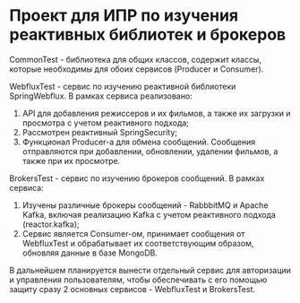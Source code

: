# Проект для ИПР по изучения реактивных библиотек и брокеров

CommonTest - библиотека для общих классов, содержит классы, которые необходимы для обоих сервисов (Producer и Consumer).

WebfluxTest - сервис по изучению реактивной библиотеки SpringWebflux. В рамках сервиса реализовано: 
1. API для добавления режиссеров и их фильмов, а также их загрузки и просмотра с учетом реактивного подхода;
2. Рассмотрен реактивный SpringSecurity;  
3. Функционал Producer-а для обмена сообщений. Сообщения отправляются при добавлении, обновлении, удалении фильмов, а также при их просмотре. 

BrokersTest - сервис по изучению брокеров сообщений. В рамках сервиса:
1. Изучены различные брокеры сообщений - RabbbitMQ и Apache Kafka, включая реализацию Kafka с учетом реактивного подхода (reactor.kafka);
2. Сервис является Consumer-ом, принимает сообщения от WebfluxTest и обрабатывает их соответствующим образом, обновляя данные в базе MongoDB.

В дальнейшем планируется вынести отдельный сервис для авторизации и управления пользователям, чтобы обеспечивать с его помощью защиту сразу 2 основных сервисов - WebfluxTest и BrokersTest.

